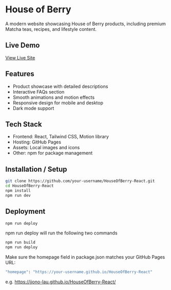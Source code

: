 # House of Berry

A modern website showcasing House of Berry products, including premium Matcha teas, recipes, and lifestyle content.

## Live Demo

[View Live Site](https://jjono-lau.github.io/HouseOfBerry-React/)

## Features

- Product showcase with detailed descriptions  
- Interactive FAQs section  
- Smooth animations and motion effects  
- Responsive design for mobile and desktop  
- Dark mode support  

## Tech Stack

- Frontend: React, Tailwind CSS, Motion library  
- Hosting: GitHub Pages  
- Assets: Local images and icons  
- Other: npm for package management  

## Installation / Setup

```bash
git clone https://github.com/your-username/HouseOfBerry-React.git
cd HouseOfBerry-React
npm install
npm run dev
```

## Deployment
```bash
npm run deploy
```
npm run deploy will run the following two commands
```bash
npm run build
npm run deploy
```
Make sure the homepage field in package.json matches your GitHub Pages URL:
```bash
"homepage": "https://your-username.github.io/HouseOfBerry-React"
```
e.g. https://jjono-lau.github.io/HouseOfBerry-React/ 
